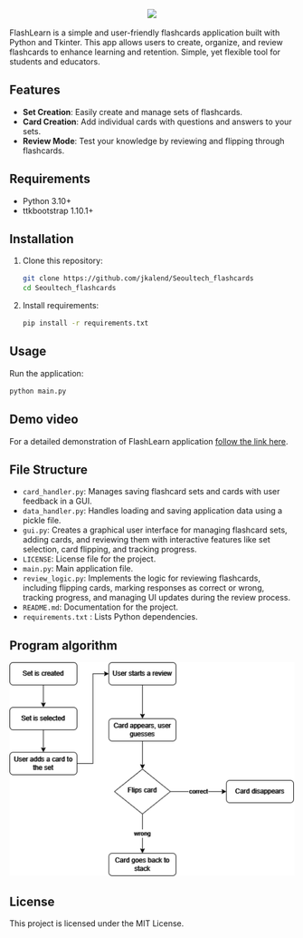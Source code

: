 <p align="center">
    <img src="https://capsule-render.vercel.app/api?type=waving&height=250&color=gradient&text=FlashLearn&reversal=false&desc=smart%20flashcards%20app&descAlignY=64"/>
</p>

FlashLearn is a simple and user-friendly flashcards application built with Python and Tkinter. This app allows users to create, organize, and review flashcards to enhance learning and retention. Simple, yet flexible tool for students and educators.

## Features  

- **Set Creation**: Easily create and manage sets of flashcards.  
- **Card Creation**: Add individual cards with questions and answers to your sets.  
- **Review Mode**: Test your knowledge by reviewing and flipping through flashcards.   

## Requirements  

- Python 3.10+  
- ttkbootstrap 1.10.1+


## Installation  

1. Clone this repository:  
   ```bash
   git clone https://github.com/jkalend/Seoultech_flashcards
   cd Seoultech_flashcards
   ```

2. Install requirements:
   ```bash
   pip install -r requirements.txt
   ```

## Usage

Run the application:
   ```bash
   python main.py
   ```
## Demo video

For a detailed demonstration of FlashLearn application [follow the link here](https://www.youtube.com/shorts/tWCc1jfP5NU).

## File Structure

- `card_handler.py`: Manages saving flashcard sets and cards with user feedback in a GUI.
- `data_handler.py`: Handles loading and saving application data using a pickle file.
- `gui.py`: Creates a graphical user interface for managing flashcard sets, adding cards, and reviewing them with interactive features like set selection, card flipping, and tracking progress.
- `LICENSE`: License file for the project. 
- `main.py`: Main application file.
- `review_logic.py`: Implements the logic for reviewing flashcards, including flipping cards, marking responses as correct or wrong, tracking progress, and managing UI updates during the review process.
- `README.md`: Documentation for the project.
- `requirements.txt` : Lists Python dependencies.

## Program algorithm

<p align="center">
    <img src="algorithm.png"/>
</p>

## License

This project is licensed under the MIT License.